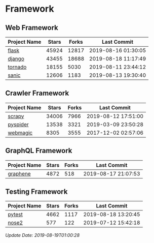 # Framework

## Web Framework

| Project Name | Stars | Forks | Last Commit |
| ------------ | ----- | ----- | ----------- |
| [flask](https://github.com/pallets/flask) | 45924 | 12817 | 2019-08-16 01:30:05 |
| [django](https://github.com/django/django) | 43455 | 18688 | 2019-08-18 11:17:49 |
| [tornado](https://github.com/tornadoweb/tornado) | 18155 | 5030 | 2019-08-11 23:44:12 |
| [sanic](https://github.com/huge-success/sanic) | 12606 | 1183 | 2019-08-13 19:30:40 |

## Crawler Framework

| Project Name | Stars | Forks | Last Commit |
| ------------ | ----- | ----- | ----------- |
| [scrapy](https://github.com/scrapy/scrapy) | 34006 | 7966 | 2019-08-12 17:51:00 |
| [pyspider](https://github.com/binux/pyspider) | 13538 | 3321 | 2019-03-09 23:50:28 |
| [webmagic](https://github.com/code4craft/webmagic) | 8305 | 3555 | 2017-12-02 02:57:06 |

## GraphQL Framework

| Project Name | Stars | Forks | Last Commit |
| ------------ | ----- | ----- | ----------- |
| [graphene](https://github.com/graphql-python/graphene) | 4872 | 518 | 2019-08-17 21:07:53 |

## Testing Framework

| Project Name | Stars | Forks | Last Commit |
| ------------ | ----- | ----- | ----------- |
| [pytest](https://github.com/pytest-dev/pytest) | 4662 | 1117 | 2019-08-18 13:20:45 |
| [nose2](https://github.com/nose-devs/nose2) | 577 | 122 | 2019-07-12 15:42:18 |

*Update Date: 2019-08-19T01:00:28*